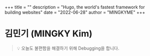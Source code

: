 +++ 
title = ""
description = "Hugo, the world's fastest framework for building websites"
date = "2022-06-28"
author = "MINGKYME"
+++

# 김민기 (MINGKY Kim)

> 💡 오늘도 불편함을 해결하기 위해 Debugging을 합니다.

